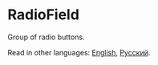 # RadioField

Group of radio buttons.

Read in other languages: [English](README.md), [Русский](README.ru.md).
